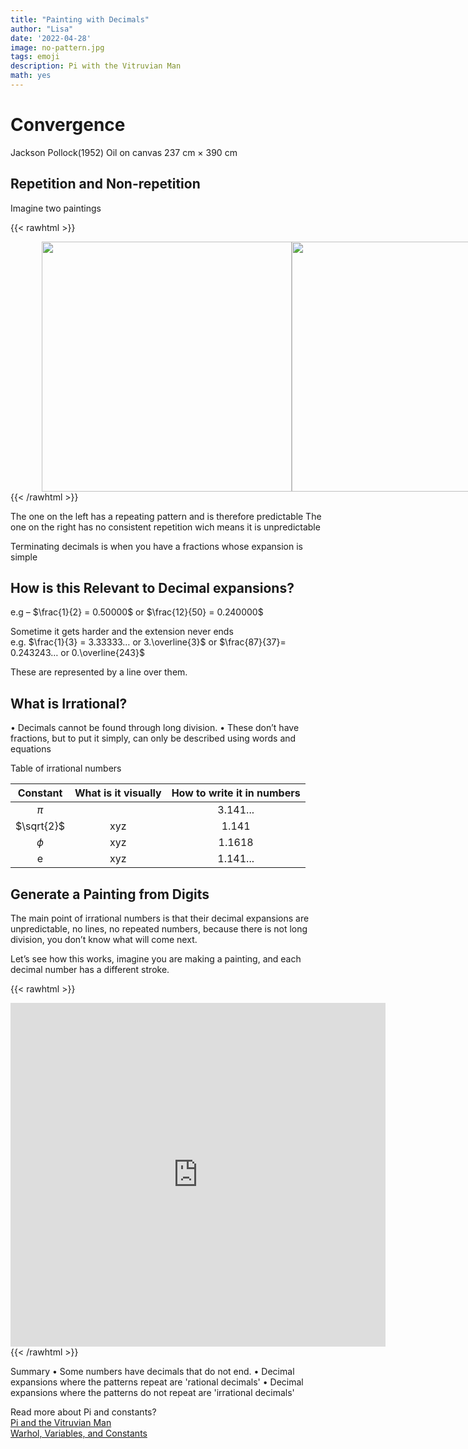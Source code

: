 ```yaml
---
title: "Painting with Decimals"
author: "Lisa"
date: '2022-04-28'
image: no-pattern.jpg
tags: emoji
description: Pi with the Vitruvian Man
math: yes
---
```


#  Convergence
Jackson Pollock(1952) 
Oil on canvas  237 cm × 390 cm


## Repetition and Non-repetition
Imagine two paintings

{{< rawhtml >}}
<div style="display: flex; width:100%;padding-left:10%;align-items: center; ">
<div class="twocolumn">
<img src="/images/pattern.webp" style="width:400px; ">
</div>
<div class="twocolumn">
<img src="/images/no-pattern.jpg" style="width:400px;">
</div>
</div>
{{< /rawhtml >}}

The one on the left has a repeating pattern and is therefore predictable
The one on the right has no consistent repetition wich means it is unpredictable

Terminating decimals is when you have a fractions whose expansion is simple  
## How is this Relevant to Decimal expansions? 
e.g – $\frac{1}{2} = 0.50000$     or   $\frac{12}{50} = 0.240000$  
   
Sometime it gets harder and the extension never ends  
e.g.  $\frac{1}{3} = 3.33333… or 3.\overline{3}$  or $\frac{87}{37}= 0.243243…  or 0.\overline{243}$
  
These are represented by a line over them. 
## What is Irrational?
•	Decimals cannot be found through long division.
•	These don’t have fractions, but to put it simply, can only be described using words and equations

Table of irrational numbers

|  Constant | What is it visually | How to write it in numbers |
|:---------:|:-----------:|:----------------:|
| $\pi$      |  | 3.141... |
| $\sqrt{2}$ | xyz         | 1.141           |
|  $\phi$        | xyz          |   1.1618    |
| e   |   xyz |  1.141...  |

## Generate a Painting from Digits

The main point of irrational numbers is that their decimal expansions are unpredictable, no lines, no repeated numbers, because there is not long division, you don’t know what will come next.

Let’s see how this works, imagine you are making a painting, and each decimal number has a different stroke.

{{< rawhtml >}}
<div class="center">
<iframe 
        src="https://editor.p5js.org/lisa-pinto/full/v08L_c1BE"
        style="border-style: none;width: 600px; height: 550px;" >
</iframe>
</div>
{{< /rawhtml >}}

Summary
• Some numbers have decimals that do not end.
• Decimal expansions where the patterns repeat are 'rational decimals'
• Decimal expansions where the patterns do not repeat are 'irrational decimals'


Read more about Pi and constants?  
[Pi and the Vitruvian Man](/pi-and-the-vitruvian-man)  
[Warhol, Variables, and Constants](/warhol-and-variables)
